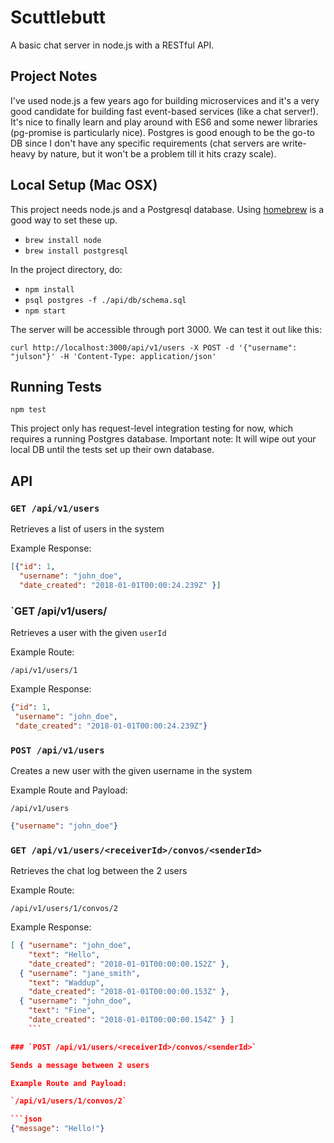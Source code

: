# Scuttlebutt
A basic chat server in node.js with a RESTful API.

## Project Notes

I've used node.js a few years ago for building microservices and it's a very good candidate for building fast event-based services (like a chat server!). It's nice to finally learn and play around with ES6 and some newer libraries (pg-promise is particularly nice). Postgres is good enough to be the go-to DB since I don't have any specific requirements (chat servers are write-heavy by nature, but it won't be a problem till it hits crazy scale).

## Local Setup (Mac OSX)

This project needs node.js and a Postgresql database. Using [homebrew](https://brew.sh/) is a good way to set these up.

* `brew install node`
* `brew install postgresql`

In the project directory, do:

* `npm install`
* `psql postgres -f ./api/db/schema.sql`
* `npm start`

The server will be accessible through port 3000. We can test it out like this:

`curl http://localhost:3000/api/v1/users -X POST -d '{"username": "julson"}' -H 'Content-Type: application/json'`

## Running Tests

`npm test`

This project only has request-level integration testing for now, which requires a running Postgres database. Important note: It will wipe out your local DB until the tests set up their own database.

## API

### `GET /api/v1/users`

Retrieves a list of users in the system

Example Response:

```json
[{"id": 1,
  "username": "john_doe",
  "date_created": "2018-01-01T00:00:24.239Z" }]
```

### `GET /api/v1/users/<userId>

Retrieves a user with the given `userId`

Example Route:

`/api/v1/users/1`

Example Response:

```json
{"id": 1,
 "username": "john_doe",
 "date_created": "2018-01-01T00:00:24.239Z"}
```

### `POST /api/v1/users`

Creates a new user with the given username in the system

Example Route and Payload:

`/api/v1/users`

```json
{"username": "john_doe"}
```

### `GET /api/v1/users/<receiverId>/convos/<senderId>`

Retrieves the chat log between the 2 users

Example Route:

`/api/v1/users/1/convos/2`

Example Response:

```json
[ { "username": "john_doe",
    "text": "Hello",
    "date_created": "2018-01-01T00:00:00.152Z" },
  { "username": "jane_smith",
    "text": "Waddup",
    "date_created": "2018-01-01T00:00:00.153Z" },
  { "username": "john_doe",
    "text": "Fine",
    "date_created": "2018-01-01T00:00:00.154Z" } ]
    ```

### `POST /api/v1/users/<receiverId>/convos/<senderId>`

Sends a message between 2 users

Example Route and Payload:

`/api/v1/users/1/convos/2`

```json
{"message": "Hello!"}
```
